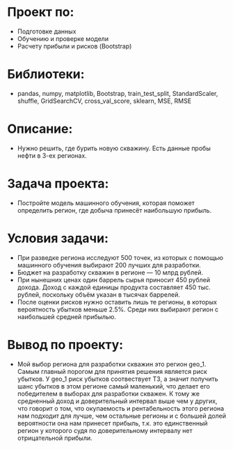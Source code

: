 # Проект по:

- Подготовке данных
- Обучению и проверке модели
- Расчету прибыли и рисков (Bootstrap)

# Библиотеки:

- pandas, numpy, matplotlib, Bootstrap, train_test_split, StandardScaler, shuffle, GridSearchCV, cross_val_score, sklearn, MSE, RMSE

# Описание:

- Нужно решить, где бурить новую скважину. Есть данные пробы нефти в 3-ех регионах.

# Задача проекта:

- Постройте модель машинного обучения, которая поможет определить регион, где добыча принесёт наибольшую прибыль.

# Условия задачи:

- При разведке региона исследуют 500 точек, из которых с помощью машинного обучения выбирают 200 лучших для разработки.
- Бюджет на разработку скважин в регионе — 10 млрд рублей.
- При нынешних ценах один баррель сырья приносит 450 рублей дохода. Доход с каждой единицы продукта составляет 450 тыс. рублей, поскольку объём указан в тысячах баррелей.
- После оценки рисков нужно оставить лишь те регионы, в которых вероятность убытков меньше 2.5%. Среди них выбирают регион с наибольшей средней прибылью.

# Вывод по проекту:

- Мой выбор региона для разработки скважин это регион geo_1. Самым главный порогом для принятия решения является риск убытков. У geo_1 риск убытков соотвествует Т3, а значит получить шанс убытков в этом регионе самый маленький, что делает его победителем в выборах для разработки скважен. К тому же средненный доход и доверительный интервал выше чем у других, что говорит о том, что окупаемость и рентабельность этого региона нам подходит для лучше, чем остальные регионы и с большей долей вероятности она нам принесет прибыль, т.к. это единственный регион у которого судя по доверительному интервалу нет отрицательной прибыли.